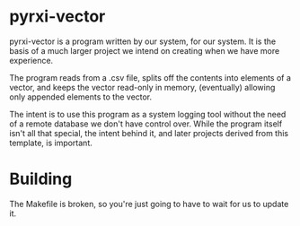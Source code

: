 # pyrxi-vector

pyrxi-vector is a program written by our system, for our system. It is the basis of a much larger project we intend on creating when we have more experience.

The program reads from a .csv file, splits off the contents into elements of a vector, and keeps the vector read-only in memory, (eventually) allowing only appended elements to the vector.

The intent is to use this program as a system logging tool without the need of a remote database we don't have control over. While the program itself isn't all that special, the intent behind it, and later projects derived from this template, is important.

# Building

The Makefile is broken, so you're just going to have to wait for us to update it.
